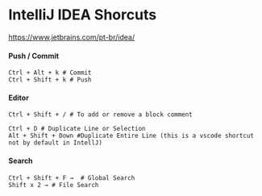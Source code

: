 
# IntelliJ IDEA Shorcuts

https://www.jetbrains.com/pt-br/idea/

#### Push / Commit
```shell
Ctrl + Alt + k # Commit
Ctrl + Shift + k # Push
```

#### Editor
```shell
Ctrl + Shift + / # To add or remove a block comment

Ctrl + D # Duplicate Line or Selection
Alt + Shift + Down #Duplicate Entire Line (this is a vscode shortcut not by default in IntellJ)
```

#### Search
```shell
Ctrl + Shift + F →  # Global Search
Shift x 2 → # File Search

```

